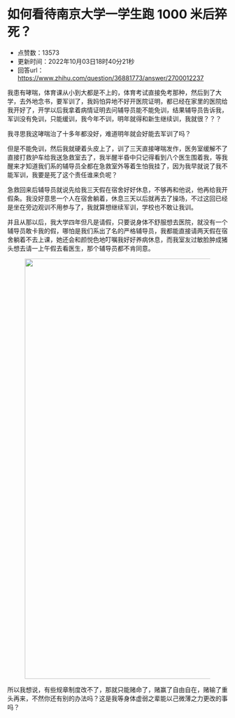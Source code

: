# 如何看待南京大学一学生跑 1000 米后猝死？
- 点赞数：13573
- 更新时间：2022年10月03日18时40分21秒
- 回答url：https://www.zhihu.com/question/36881773/answer/2700012237
<body>
 <p data-pid="XP-LmdNK">我患有哮喘，体育课从小到大都是不上的，体育考试直接免考那种，然后到了大学，去外地念书，要军训了，我妈怕异地不好开医院证明，都已经在家里的医院给我开好了，开学以后我拿着病情证明去问辅导员能不能免训，结果辅导员告诉我，军训没有免训，只能缓训，我今年不训，明年就得和新生继续训，我就很？？？</p>
 <p data-pid="pqEgBOOw">我寻思我这哮喘治了十多年都没好，难道明年就会好能去军训了吗？</p>
 <p data-pid="CN1yTpBH">但是不能免训，然后我就硬着头皮上了，训了三天直接哮喘发作，医务室缓解不了直接打救护车给我送急救室去了，我半醒半昏中只记得看到八个医生围着我，等我醒来才知道我们系的辅导员全都在急救室外等着生怕我挂了，因为我早就说了我不能军训，我要是死了这个责任谁来负呢？</p>
 <p data-pid="ChXD6Fgv">急救回来后辅导员就说先给我三天假在宿舍好好休息，不够再和他说，他再给我开假条。我没好意思一个人在宿舍躺着，休息三天以后就再去了操场，不过这回已经是坐在旁边观训不用参与了，我就算想继续军训，学校也不敢让我训。</p>
 <p data-pid="cw6ltZj3">并且从那以后，我大学四年但凡是请假，只要说身体不舒服想去医院，就没有一个辅导员敢卡我的假，哪怕是我们系出了名的严格辅导员，我都能直接请两天假在宿舍躺着不去上课，她还会和颜悦色地叮嘱我好好养病休息，而我室友过敏脸肿成猪头想去请一上午假去看医生，那个辅导员都不肯同意。</p>
 <figure data-size="normal">
  <img src="https://pic1.zhimg.com/50/v2-293119d19c546f0cde45b0b075a976da_720w.jpg?source=1940ef5c" data-rawwidth="960" data-rawheight="640" data-size="normal" data-original-token="v2-73103e176bc9854a886ec6e9510c94d8" data-default-watermark-src="https://picx.zhimg.com/50/v2-795a65d535df9ecabc3df396f043aa57_720w.jpg?source=1940ef5c" class="origin_image zh-lightbox-thumb" width="960" data-original="https://picx.zhimg.com/v2-293119d19c546f0cde45b0b075a976da_r.jpg?source=1940ef5c">
 </figure>
 <p data-pid="9DpAoxpy">所以我想说，有些规章制度改不了，那就只能赌命了，赌赢了自由自在，赌输了重头再来，不然你还有别的办法吗？这是我等身体虚弱之辈能以己微薄之力更改的事吗？</p>
</body>